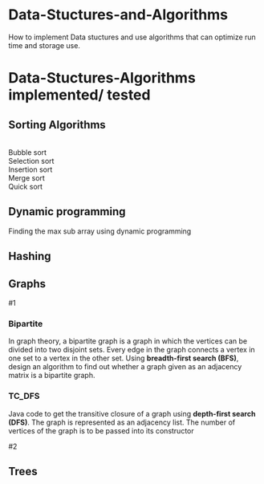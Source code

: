 # Data-Stuctures-and-Algorithms
How to implement Data stuctures and use algorithms that can optimize run time and storage use.

# Data-Stuctures-Algorithms implemented/ tested 

## Sorting Algorithms

<br/>Bubble sort <br/>
Selection sort <br/>
Insertion sort <br/>
Merge sort <br/>
Quick sort <br/>

## Dynamic programming

Finding the max sub array using dynamic programming


## Hashing 

## Graphs 

#1

### Bipartite

In graph theory, a bipartite graph is a graph in which the vertices can be divided into two
disjoint sets. Every edge in the graph connects a vertex in one set to a vertex in the other set.
Using <b>breadth-first search (BFS)</b>, design an algorithm to find out whether a graph given as an
adjacency matrix is a bipartite graph.

### TC_DFS

Java code to get the transitive closure of a graph using <b>depth-first search (DFS)</b>. The
graph is represented as an adjacency list. The number of vertices of the graph is to be passed
into its constructor

#2



## Trees




